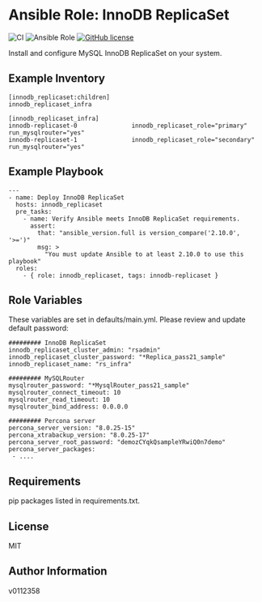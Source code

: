 
Ansible Role: InnoDB ReplicaSet
=========

![CI](https://github.com/v0112358/ansible-role-innodb-replicaset/actions/workflows/main.yml/badge.svg) ![Ansible Role](https://img.shields.io/ansible/role/d/55881) [![GitHub license](https://img.shields.io/github/license/v0112358/ansible-role-innodb-replicaset)](https://github.com/v0112358/ansible-role-innodb-replicaset/blob/master/LICENSE.md)

Install and configure MySQL InnoDB ReplicaSet on your system.

Example Inventory
------------
```
[innodb_replicaset:children]
innodb_replicaset_infra

[innodb_replicaset_infra]
innodb-replicaset-0               innodb_replicaset_role="primary" run_mysqlrouter="yes"
innodb-replicaset-1               innodb_replicaset_role="secondary" run_mysqlrouter="yes"
```
Example Playbook
------------

```
---
- name: Deploy InnoDB ReplicaSet
  hosts: innodb_replicaset
  pre_tasks:
    - name: Verify Ansible meets InnoDB ReplicaSet requirements.
      assert:
        that: "ansible_version.full is version_compare('2.10.0', '>=')"
        msg: >
          "You must update Ansible to at least 2.10.0 to use this playbook"
  roles:
    - { role: innodb_replicaset, tags: innodb-replicaset }
```

Role Variables
--------------

These variables are set in defaults/main.yml. Please review and update default password:
```
######### InnoDB ReplicaSet
innodb_replicaset_cluster_admin: "rsadmin"
innodb_replicaset_cluster_password: "*Replica_pass21_sample"
innodb_replicaset_name: "rs_infra"

######### MySQLRouter
mysqlrouter_password: "*MysqlRouter_pass21_sample"
mysqlrouter_connect_timeout: 10
mysqlrouter_read_timeout: 10
mysqlrouter_bind_address: 0.0.0.0

######### Percona server
percona_server_version: "8.0.25-15"
percona_xtrabackup_version: "8.0.25-17"
percona_server_root_password: "demozCYqkQsampleYRwiQ0n7demo"
percona_server_packages:
 - ....
```

Requirements
------------

pip packages listed in requirements.txt.

License
-------

MIT

Author Information
------------------
v0112358
